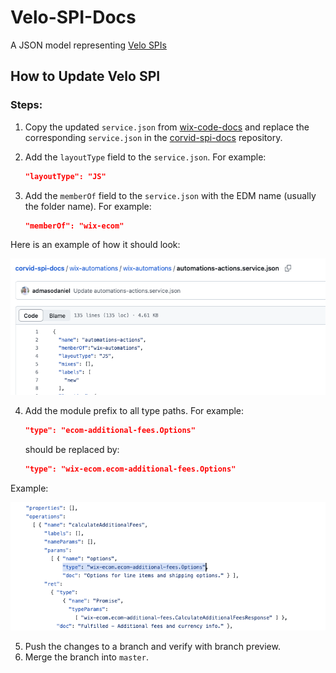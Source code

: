 # Velo-SPI-Docs
A JSON model representing [Velo SPIs](https://wix.com/velo/reference/spis)

## How to Update Velo SPI

### Steps:

1. Copy the updated `service.json` from [wix-code-docs]() and replace the corresponding `service.json` in the [corvid-spi-docs](https://github.com/wix-incubator/corvid-spi-docs) repository.
2. Add the `layoutType` field to the `service.json`. For example:
   ```json
   "layoutType": "JS"
   ```
3. Add the `memberOf` field to the `service.json` with the EDM name (usually the folder name). For example:
   
   ```json
   "memberOf": "wix-ecom"
   ```

Here is an example of how it should look:

![ecom-additional-fees service.json example](./image.png)

4. Add the module prefix to all type paths. For example:
   
   ```json
   "type": "ecom-additional-fees.Options"
   ```
   should be replaced by:
   ```json
   "type": "wix-ecom.ecom-additional-fees.Options"
   ```

Example:

![alt text](./image-1.png)

5. Push the changes to a branch and verify with branch preview.
6. Merge the branch into `master`.


